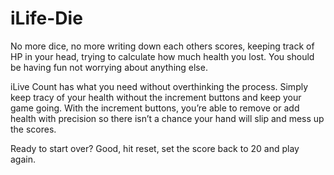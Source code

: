 # iLife-Die
No more dice, no more writing down each others scores, keeping track of HP in your head, trying to calculate how much health you lost. You should be having fun not worrying about anything else.

iLive Count has what you need without overthinking the process. Simply keep tracy of your health without the increment buttons and keep your game going. With the increment buttons, you’re able to remove or add health with precision so there isn’t a chance your hand will slip and mess up the scores.

Ready to start over? Good, hit reset, set the score back to 20 and play again.
